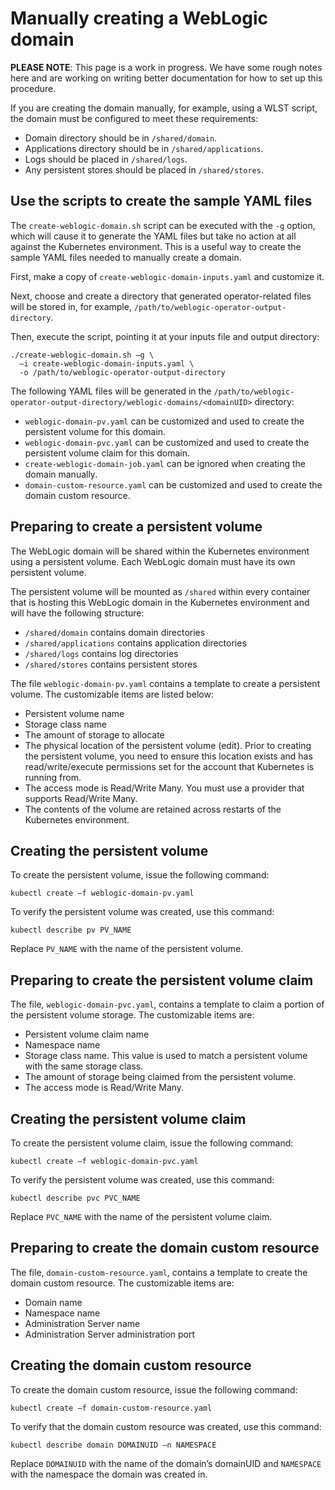 # Manually creating a WebLogic domain

**PLEASE NOTE**: This page is a work in progress. We have some rough notes here and are working on writing better documentation for how to set up this procedure.

If you are creating the domain manually, for example, using a WLST script, the domain must be configured to meet these requirements:

*	Domain directory should be in `/shared/domain`.
*	Applications directory should be in `/shared/applications`.
*	Logs should be placed in `/shared/logs`.
*	Any persistent stores should be placed in `/shared/stores`.

## Use the scripts to create the sample YAML files

The `create-weblogic-domain.sh` script can be executed with the `-g` option, which will cause it to generate the YAML files but take no action at all against the Kubernetes environment.  This is a useful way to create the sample YAML files needed to manually create a domain.

First, make a copy of `create-weblogic-domain-inputs.yaml` and customize it.

Next, choose and create a directory that generated operator-related files will be stored in, for example, `/path/to/weblogic-operator-output-directory`.

Then, execute the script, pointing it at your inputs file and output directory:

```
./create-weblogic-domain.sh –g \
  –i create-weblogic-domain-inputs.yaml \
  -o /path/to/weblogic-operator-output-directory
```

The following YAML files will be generated in the `/path/to/weblogic-operator-output-directory/weblogic-domains/<domainUID>` directory:

*	`weblogic-domain-pv.yaml` can be customized and used to create the persistent volume for this domain.
*	`weblogic-domain-pvc.yaml` can be customized and used to create the persistent volume claim for this domain.
*	`create-weblogic-domain-job.yaml` can be ignored when creating the domain manually.
*	`domain-custom-resource.yaml` can be customized and used to create the domain custom resource.

## Preparing to create a persistent volume

The WebLogic domain will be shared within the Kubernetes environment using a persistent volume. Each WebLogic domain must have its own persistent volume.

The persistent volume will be mounted as `/shared` within every container that is hosting this WebLogic domain in the Kubernetes environment and will have the following structure:

*	`/shared/domain` contains domain directories
*	`/shared/applications` contains application directories
*	`/shared/logs` contains log directories
*	`/shared/stores` contains persistent stores

The file `weblogic-domain-pv.yaml` contains a template to create a persistent volume. The customizable items are listed below:

*	Persistent volume name
*	Storage class name
*	The amount of storage to allocate
*	The physical location of the persistent volume (edit). Prior to creating the persistent volume, you need to ensure this location exists and has read/write/execute permissions set for the account that Kubernetes is running from.
*	The access mode is Read/Write Many. You must use a provider that supports Read/Write Many.
*	The contents of the volume are retained across restarts of the Kubernetes environment.

## Creating the persistent volume

To create the persistent volume, issue the following command:

```
kubectl create –f weblogic-domain-pv.yaml
```

To verify the persistent volume was created, use this command:

```
kubectl describe pv PV_NAME
```

Replace `PV_NAME` with the name of the persistent volume.

## Preparing to create the persistent volume claim

The file, `weblogic-domain-pvc.yaml`, contains a template to claim a portion of the persistent volume storage. The customizable items are:

*	Persistent volume claim name
*	Namespace name
*	Storage class name. This value is used to match a persistent volume with the same storage class.
*	The amount of storage being claimed from the persistent volume.
*	The access mode is Read/Write Many.

## Creating the persistent volume claim

To create the persistent volume claim, issue the following command:

```
kubectl create –f weblogic-domain-pvc.yaml
```

To verify the persistent volume was created, use this command:

```
kubectl describe pvc PVC_NAME
```

Replace `PVC_NAME` with the name of the persistent volume claim.

## Preparing to create the domain custom resource

The file, `domain-custom-resource.yaml`, contains a template to create the domain custom resource.  The customizable items are:

*	Domain name
*	Namespace name
*	Administration Server name
*	Administration Server administration port

## Creating the domain custom resource

To create the domain custom resource, issue the following command:

```
kubectl create –f domain-custom-resource.yaml
```

To verify that the domain custom resource was created, use this command:

```
kubectl describe domain DOMAINUID –n NAMESPACE
```

Replace `DOMAINUID` with the name of the domain’s domainUID and `NAMESPACE` with the namespace the domain was created in.
